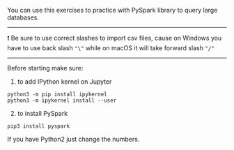You can use this exercises to practice with PySpark library to query large databases.

---

❗️ Be sure to use correct slashes to import csv files, cause on Windows you have to use back slash `"\"` while on macOS it will take forward slash `"/"`

---

Before starting make sure:

1. to add IPython kernel on Jupyter

```
python3 -m pip install ipykernel
python3 -m ipykernel install --user
```

2. to install PySpark

```
pip3 install pyspark
```

If you have Python2 just change the numbers.

